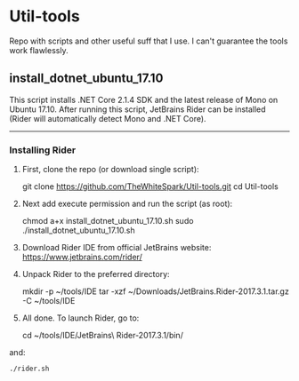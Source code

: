 # Util-tools
Repo with scripts and other useful suff that I use. I can't guarantee the tools work flawlessly.

## install_dotnet_ubuntu_17.10 

This script installs .NET Core 2.1.4 SDK and the latest release of Mono on Ubuntu 17.10. After running this script, JetBrains Rider can be installed (Rider will automatically detect Mono and .NET Core).

---
### Installing Rider

1. First, clone the repo (or download single script):

    git clone https://github.com/TheWhiteSpark/Util-tools.git
    cd Util-tools
    
2. Next add execute permission and run the script (as root):

    chmod a+x install_dotnet_ubuntu_17.10.sh
    sudo ./install_dotnet_ubuntu_17.10.sh
     
3. Download Rider IDE from official JetBrains website:
https://www.jetbrains.com/rider/

4. Unpack Rider to the preferred directory:

    mkdir -p ~/tools/IDE
    tar -xzf ~/Downloads/JetBrains.Rider-2017.3.1.tar.gz -C ~/tools/IDE

5. All done. To launch Rider, go to:

    cd ~/tools/IDE/JetBrains\ Rider-2017.3.1/bin/
    
  and:
    
    ./rider.sh
